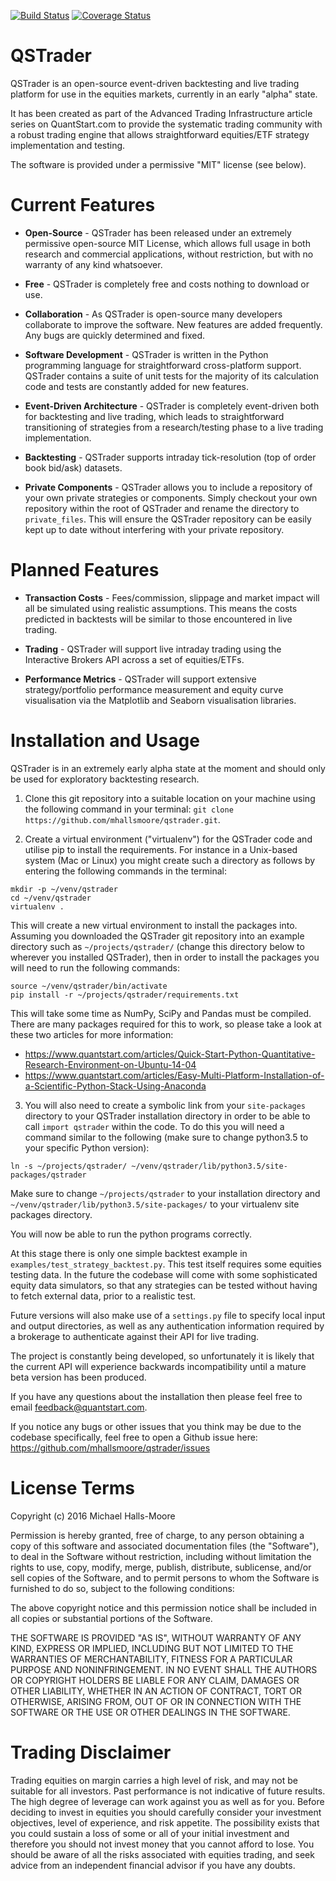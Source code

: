 [![Build Status](https://travis-ci.org/mhallsmoore/qstrader.svg?branch=master)](https://travis-ci.org/mhallsmoore/qstrader)
[![Coverage Status](https://coveralls.io/repos/github/mhallsmoore/qstrader/badge.svg?branch=master)](https://coveralls.io/github/mhallsmoore/qstrader?branch=master)

# QSTrader  

QSTrader is an open-source event-driven backtesting and live trading platform for use in the equities markets, currently in an early "alpha" state.

It has been created as part of the Advanced Trading Infrastructure article series on QuantStart.com to provide the systematic trading community with a robust trading engine that allows straightforward equities/ETF strategy implementation and testing.

The software is provided under a permissive "MIT" license (see below).

# Current Features

* **Open-Source** - QSTrader has been released under an extremely permissive open-source MIT License, which allows full usage in both research and commercial applications, without restriction, but with no warranty of any kind whatsoever.

* **Free** - QSTrader is completely free and costs nothing to download or use.

* **Collaboration** - As QSTrader is open-source many developers collaborate to improve the software. New features are added frequently. Any bugs are quickly determined and fixed.

* **Software Development** - QSTrader is written in the Python programming language for straightforward cross-platform support. QSTrader contains a suite of unit tests for the majority of its calculation code and tests are constantly added for new features.

* **Event-Driven Architecture** - QSTrader is completely event-driven both for backtesting and live trading, which leads to straightforward transitioning of strategies from a research/testing phase to a live trading implementation.

* **Backtesting** - QSTrader supports intraday tick-resolution (top of order book bid/ask) datasets.

* **Private Components** - QSTrader allows you to include a repository of your own private strategies or components. Simply checkout your own repository within the root of QSTrader and rename the directory to `private_files`. This will ensure the QSTrader repository can be easily kept up to date without interfering with your private repository.

# Planned Features

* **Transaction Costs** - Fees/commission, slippage and market impact will all be simulated using realistic assumptions. This means the costs predicted in backtests will be similar to those encountered in live trading.

* **Trading** - QSTrader will support live intraday trading using the Interactive Brokers API across a set of equities/ETFs.

* **Performance Metrics** - QSTrader will support extensive strategy/portfolio performance measurement and equity curve visualisation via the Matplotlib and Seaborn visualisation libraries.

# Installation and Usage

QSTrader is in an extremely early alpha state at the moment and should only be used for exploratory backtesting research.

1) Clone this git repository into a suitable location on your machine using the following command in your terminal: ```git clone https://github.com/mhallsmoore/qstrader.git```.

2) Create a virtual environment ("virtualenv") for the QSTrader code and utilise pip to install the requirements. For instance in a Unix-based system (Mac or Linux) you might create such a directory as follows by entering the following commands in the terminal:

```
mkdir -p ~/venv/qstrader
cd ~/venv/qstrader
virtualenv .
```

This will create a new virtual environment to install the packages into. Assuming you downloaded the QSTrader git repository into an example directory such as ```~/projects/qstrader/``` (change this directory below to wherever you installed QSTrader), then in order to install the packages you will need to run the following commands:

```
source ~/venv/qstrader/bin/activate
pip install -r ~/projects/qstrader/requirements.txt
```

This will take some time as NumPy, SciPy and Pandas must be compiled. There are many packages required for this to work, so please take a look at these two articles for more information:

* https://www.quantstart.com/articles/Quick-Start-Python-Quantitative-Research-Environment-on-Ubuntu-14-04
* https://www.quantstart.com/articles/Easy-Multi-Platform-Installation-of-a-Scientific-Python-Stack-Using-Anaconda

3) You will also need to create a symbolic link from your ```site-packages``` directory to your QSTrader installation directory in order to be able to call ```import qstrader``` within the code. To do this you will need a command similar to the following (make sure to change python3.5 to your specific Python version):

```
ln -s ~/projects/qstrader/ ~/venv/qstrader/lib/python3.5/site-packages/qstrader
```

Make sure to change ```~/projects/qstrader``` to your installation directory and ```~/venv/qstrader/lib/python3.5/site-packages/``` to your virtualenv site packages directory.

You will now be able to run the python programs correctly.

At this stage there is only one simple backtest example in ```examples/test_strategy_backtest.py```. This test itself requires some equities testing data. In the future the codebase will come with some sophisticated equity data simulators, so that any strategies can be tested without having to fetch external data, prior to a realistic test.

Future versions will also make use of a ```settings.py``` file to specify local input and output directories, as well as any authentication information required by a brokerage to authenticate against their API for live trading.

The project is constantly being developed, so unfortunately it is likely that the current API will experience backwards incompatibility until a mature beta version has been produced.

If you have any questions about the installation then please feel free to email feedback@quantstart.com.

If you notice any bugs or other issues that you think may be due to the codebase specifically, feel free to open a Github issue here: https://github.com/mhallsmoore/qstrader/issues

# License Terms

Copyright (c) 2016 Michael Halls-Moore

Permission is hereby granted, free of charge, to any person obtaining a copy of this software and associated documentation files (the "Software"), to deal in the Software without restriction, including without limitation the rights to use, copy, modify, merge, publish, distribute, sublicense, and/or sell copies of the Software, and to permit persons to whom the Software is furnished to do so, subject to the following conditions:

The above copyright notice and this permission notice shall be included in all copies or substantial portions of the Software.

THE SOFTWARE IS PROVIDED "AS IS", WITHOUT WARRANTY OF ANY KIND, EXPRESS OR IMPLIED, INCLUDING BUT NOT LIMITED TO THE WARRANTIES OF MERCHANTABILITY, FITNESS FOR A PARTICULAR PURPOSE AND NONINFRINGEMENT. IN NO EVENT SHALL THE AUTHORS OR COPYRIGHT HOLDERS BE LIABLE FOR ANY CLAIM, DAMAGES OR OTHER LIABILITY, WHETHER IN AN ACTION OF CONTRACT, TORT OR OTHERWISE, ARISING FROM, OUT OF OR IN CONNECTION WITH THE SOFTWARE OR THE USE OR OTHER DEALINGS IN THE SOFTWARE.

# Trading Disclaimer

Trading equities on margin carries a high level of risk, and may not be suitable for all investors. Past performance is not indicative of future results. The high degree of leverage can work against you as well as for you. Before deciding to invest in equities you should carefully consider your investment objectives, level of experience, and risk appetite. The possibility exists that you could sustain a loss of some or all of your initial investment and therefore you should not invest money that you cannot afford to lose. You should be aware of all the risks associated with equities trading, and seek advice from an independent financial advisor if you have any doubts.
